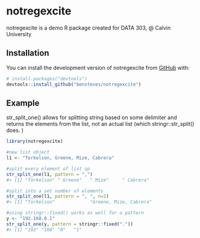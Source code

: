 
<!-- README.md is generated from README.Rmd. Please edit that file -->

# notregexcite

<!-- badges: start -->
<!-- badges: end -->

notregexcite is a demo R package created for DATA 303, @ Calvin University

## Installation

You can install the development version of notregexcite from
[GitHub](https://github.com/) with:

``` r
# install.packages("devtools")
devtools::install_github("bensteves/notregexcite")
```

## Example

str_split_one() allows for splitting string based on some delimiter and
returns the elements from the list, not an actual list (which
stringr::str_split() does. )

``` r
library(notregexcite)

#new list object
l1 <- "Torkelson, Greene, Mize, Cabrera"

#split every element of list up
str_split_one(l1, pattern = ",")
#> [1] "Torkelson" " Greene"   " Mize"     " Cabrera"

#split into a set number of elements
str_split_one(l1, pattern = ", ", n=2)
#> [1] "Torkelson"             "Greene, Mize, Cabrera"

#using stringr::fixed() works as well for a pattern
y <- "192.168.0.1"
str_split_one(y, pattern = stringr::fixed("."))
#> [1] "192" "168" "0"   "1"
```
